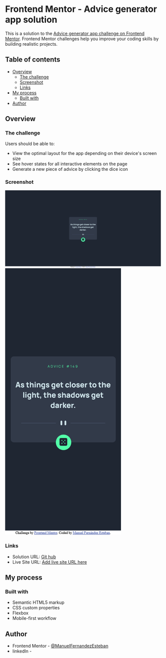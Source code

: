 # Frontend Mentor - Advice generator app solution

This is a solution to the [Advice generator app challenge on Frontend Mentor](https://www.frontendmentor.io/challenges/advice-generator-app-QdUG-13db). Frontend Mentor challenges help you improve your coding skills by building realistic projects.

## Table of contents

- [Overview](#overview)
  - [The challenge](#the-challenge)
  - [Screenshot](#screenshot)
  - [Links](#links)
- [My process](#my-process)
  - [Built with](#built-with)
- [Author](#author)




## Overview

### The challenge

Users should be able to:

- View the optimal layout for the app depending on their device's screen size
- See hover states for all interactive elements on the page
- Generate a new piece of advice by clicking the dice icon

### Screenshot

![](./screenshot/Screenshot-desktopAdvice-generator-app.png)
![](./screenshot/Screenshot-mobileAdvice-generator-app.png)


### Links

- Solution URL: [Git hub](https://github.com/ManuelFernandezEsteban/generatorAdviceApp.git)
- Live Site URL: [Add live site URL here](https://manuelfernandezesteban.github.io/generatorAdviceApp/)

## My process

### Built with

- Semantic HTML5 markup
- CSS custom properties
- Flexbox
- Mobile-first workflow

## Author

- Frontend Mentor - [@ManuelFernandezEsteban](https://www.frontendmentor.io/profile/ManuelFernandezEsteban)
- linkedIn - [](www.linkedin.com/in/manuel-fernandez-esteban)